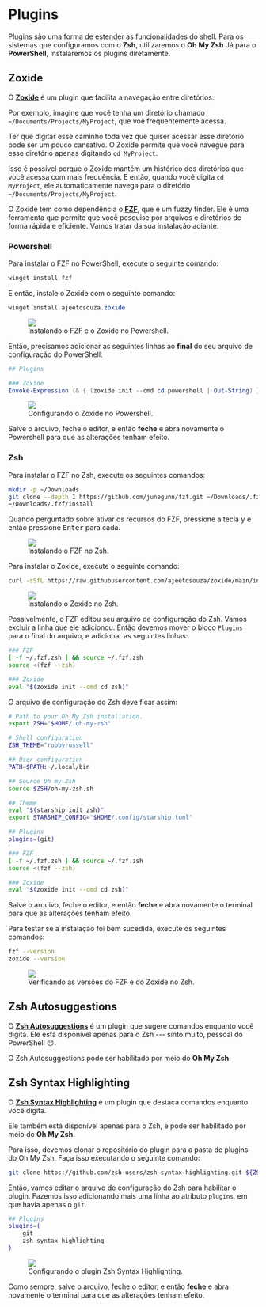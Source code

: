# Plugins

Plugins são uma forma de estender as funcionalidades do shell.
Para os sistemas que configuramos com o **Zsh**, utilizaremos o **Oh My Zsh**
Já para o **PowerShell**, instalaremos os plugins diretamente.

## Zoxide

O [**Zoxide**](https://github.com/ajeetdsouza/zoxide) é um plugin que facilita a navegação entre diretórios.

Por exemplo, imagine que você tenha um diretório chamado `~/Documents/Projects/MyProject`, que voê frequentemente acessa.

Ter que digitar esse caminho toda vez que quiser acessar esse diretório pode ser um pouco cansativo.
O Zoxide permite que você navegue para esse diretório apenas digitando `cd MyProject`.

Isso é possível porque o Zoxide mantém um histórico dos diretórios que você acessa com mais frequência.
E então, quando você digita `cd MyProject`, ele automaticamente navega para o diretório `~/Documents/Projects/MyProject`.

O Zoxide tem como dependência o [**FZF**](https://github.com/junegunn/fzf), que é um fuzzy finder.
Ele é uma ferramenta que permite que você pesquise por arquivos e diretórios de forma rápida e eficiente.
Vamos tratar da sua instalação adiante.

### Powershell

Para instalar o FZF no PowerShell, execute o seguinte comando:

```powershell
winget install fzf
```

E então, instale o Zoxide com o seguinte comando:

```powershell
winget install ajeetdsouza.zoxide
```

<figure>
<img src="./installing_zoxide_powershell.png" />
<figcaption>Instalando o FZF e o Zoxide no Powershell.</figcaption>
</figure>

Então, precisamos adicionar as seguintes linhas ao **final** do seu arquivo de configuração do PowerShell:

```powershell
## Plugins

### Zoxide
Invoke-Expression (& { (zoxide init --cmd cd powershell | Out-String) })
```

<figure>
<img src="./configuring_zoxide_powershell.png" />
<figcaption>Configurando o Zoxide no Powershell.</figcaption>
</figure>

Salve o arquivo, feche o editor, e então **feche** e abra novamente o Powershell para que as alterações tenham efeito.

### Zsh

Para instalar o FZF no Zsh, execute os seguintes comandos:

```bash
mkdir -p ~/Downloads
git clone --depth 1 https://github.com/junegunn/fzf.git ~/Downloads/.fzf
~/Downloads/.fzf/install
```

Quando perguntado sobre ativar os recursos do FZF, pressione a tecla <kbd>y</kbd> e então pressione <kbd>Enter</kbd> para cada.

<figure>
<img src="./installing_fzf_zsh.png" />
<figcaption>Instalando o FZF no Zsh.</figcaption>
</figure>

Para instalar o Zoxide, execute o seguinte comando:

```bash
curl -sSfL https://raw.githubusercontent.com/ajeetdsouza/zoxide/main/install.sh | sh
```

<figure>
<img src="./installing_zoxide_zsh.png" />
<figcaption>Instalando o Zoxide no Zsh.</figcaption>
</figure>

Possivelmente, o FZF editou seu arquivo de configuração do Zsh.
Vamos excluir a linha que ele adicionou.
Então devemos mover o bloco `Plugins` para o final do arquivo, e adicionar as seguintes linhas:

```bash
### FZF
[ -f ~/.fzf.zsh ] && source ~/.fzf.zsh
source <(fzf --zsh)

### Zoxide
eval "$(zoxide init --cmd cd zsh)"
```

O arquivo de configuração do Zsh deve ficar assim:

```bash
# Path to your Oh My Zsh installation.
export ZSH="$HOME/.oh-my-zsh"

# Shell configuration
ZSH_THEME="robbyrussell"

## User configuration
PATH=$PATH:~/.local/bin

## Source Oh my Zsh
source $ZSH/oh-my-zsh.sh

## Theme
eval "$(starship init zsh)"
export STARSHIP_CONFIG="$HOME/.config/starship.toml"

## Plugins
plugins=(git)

### FZF
[ -f ~/.fzf.zsh ] && source ~/.fzf.zsh
source <(fzf --zsh)

### Zoxide
eval "$(zoxide init --cmd cd zsh)"
```

Salve o arquivo, feche o editor, e então **feche** e abra novamente o terminal para que as alterações tenham efeito.

Para testar se a instalação foi bem sucedida, execute os seguintes comandos:

```bash
fzf --version
zoxide --version
```

<figure>
<img src="./checking_zoxide_zsh.png" />
<figcaption>Verificando as versões do FZF e do Zoxide no Zsh.</figcaption>
</figure>

## Zsh Autosuggestions

O [**Zsh Autosuggestions**](https://github.com/zsh-users/zsh-autosuggestions/blob/master/INSTALL.md#oh-my-zsh) é um plugin que sugere comandos enquanto você digita.
Ele está disponível apenas para o Zsh --- sinto muito, pessoal do PowerShell 😔.

O Zsh Autosuggestions pode ser habilitado por meio do **Oh My Zsh**.

## Zsh Syntax Highlighting

O [**Zsh Syntax Highlighting**](https://github.com/zsh-users/zsh-syntax-highlighting/blob/master/INSTALL.md#oh-my-zsh) é um plugin que destaca comandos enquanto você digita.

Ele também está disponível apenas para o Zsh, e pode ser habilitado por meio do **Oh My Zsh**.

Para isso, devemos clonar o repositório do plugin para a pasta de plugins do Oh My Zsh.
Faça isso executando o seguinte comando:

```bash
git clone https://github.com/zsh-users/zsh-syntax-highlighting.git ${ZSH_CUSTOM:-~/.oh-my-zsh/custom}/plugins/zsh-syntax-highlighting
```

Então, vamos editar o arquivo de configuração do Zsh para habilitar o plugin.
Fazemos isso adicionando mais uma linha ao atributo `plugins`, em que havia apenas o `git`.

```bash
## Plugins
plugins=(
    git
    zsh-syntax-highlighting
)
```

<figure>
<img src="./configuring_zsh_syntax_highlighting.png" />
<figcaption>Configurando o plugin Zsh Syntax Highlighting.</figcaption>
</figure>

Como sempre, salve o arquivo, feche o editor, e então **feche** e abra novamente o terminal para que as alterações tenham efeito.

